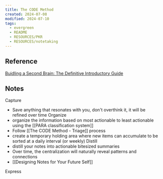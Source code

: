 ```yaml
---
title: The CODE Method
created: 2024-07-08
modified: 2024-07-10
tags:
  - evergreen
  - README
  - RESOURCES/PKR
  - RESOURCES/notetaking
---
```

## Reference
[Buidling a Second Brain: The Definitive Introductory Guide](https://fortelabs.com/blog/basboverview/)

## Notes
Capture
- Save anything that resonates with you, don't overthink it, it will be refined over time
Organize
- organize the information based on most actionable to least actionable using the [[PARA classification system]]
- Follow [[The CODE Method - Triage]] process
- create a temporary holding area where new items can accumulate to be sorted at a daily interval (or weekly)
Distill
- distill your notes into actionable bitesized summaries
- Over time, the centralization will naturally reveal patterns and connections 
- [[Designing Notes for Your Future Self]] 

Express